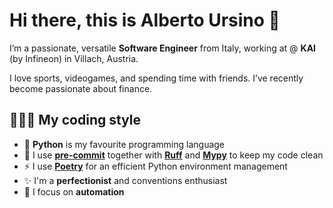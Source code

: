 # Hi there, this is Alberto Ursino 👋

I’m a passionate, versatile **Software Engineer** from Italy, working at @ **KAI** (by Infineon) in Villach, Austria.

I love sports, videogames, and spending time with friends. I’ve recently become passionate about finance.

## 👩🏼‍💻 My coding style

- 🐍 **Python** is my favourite programming language
- 🧼 I use [**pre-commit**](https://pre-commit.com/) together with **[Ruff](https://github.com/astral-sh/ruff)** and [**Mypy**](https://github.com/python/mypy) to keep my code clean
- ⚡ I use **[Poetry](https://python-poetry.org/)** for an efficient Python environment management
- ✨ I'm a **perfectionist** and conventions enthusiast
- 🤖 I focus on **automation**
